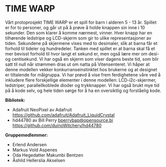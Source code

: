 # TIME WARP
Vårt protoprosjekt TIME WARP er et spill for barn i alderen 5 - 13 år. Spillet er for to personer, og går ut på å prøve å holde knappen sin inne i 10 sekunder. Den som klarer å komme nærmest, vinner. Hver knapp har en tilhørende ledstripe og LCD-skjerm som gir to ulike representasjoner av tiden. Sekundene på skjermene vises med to desimaler, slik at barna får et forhold til tideler og hundredeler. Tanken med spillet er at barna skal få et mer bevisst forhold til hvor langt et sekund er, men også lære mer om desi- og centisekund. Vi har også en skjerm som viser dagens beste tid, som blir satt til null når strømmen dras ut om natta på Vitensenteret. 
Vi håper at denne modellen vekker konkurranseinstinktet hos brukerne og at designet er tiltalende for målgruppa.
Vi har prøvd å vise frem ferdighetene våre ved å inkludere flere forskjellige elementer i denne modellen: LCD-i2c-skjermer, ledstriper, parallellkoblede dioder og trykknapper. Vi har også brukt mye tid på å kode selv, og hele tiden sørge for å ha en oversiktlig og forståelig kode.

**Bibliotek:**
- Adafruit NeoPixel   av Adafruit                                       https://github.com/adafruit/Adafruit_LiquidCrystal
- hd44780             av Bill Perry       bperrybap@opensource.bi       https://github.com/duinoWitchery/hd44780

**Gruppemedlemmer:**
- Erlend Andersen
- Markus Vold Aspenes
- Oda Hegedatter Makumbi Bentzen
- Åshild Hellerslia Akselsen
